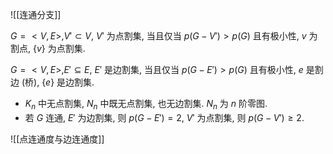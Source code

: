 ![[连通分支]]

$G=<V,E>, V' \subset V$, $V'$ 为点割集, 当且仅当 $p(G-V') > p(G)$ 且有极小性, $v$ 为割点, $\{v\}$ 为点割集. 

$G=<V,E>, E' \subseteq E$, $E'$ 是边割集, 当且仅当 $p(G-E')>p(G)$ 且有极小性, $e$ 是割边 (桥), $\{e\}$ 是边割集. 

- $K_n$ 中无点割集, $N_n$ 中既无点割集, 也无边割集. $N_n$ 为 $n$ 阶零图. 
- 若 $G$ 连通, $E'$ 为边割集, 则 $p(G-E')=2$, $V'$ 为点割集, 则 $p(G-V')\ge 2$. 

![[点连通度与边连通度]]
